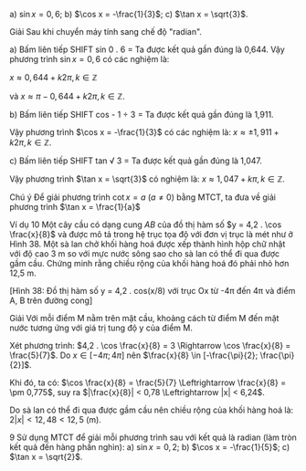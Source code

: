 a) $\sin x = 0,6$;                b) $\cos x = -\frac{1}{3}$;                c) $\tan x = \sqrt{3}$.

Giải
Sau khi chuyển máy tính sang chế độ "radian".

a) Bấm liên tiếp SHIFT sin 0 . 6 =
Ta được kết quả gần đúng là 0,644.
Vậy phương trình $\sin x = 0,6$ có các nghiệm là:

$x \approx 0,644 + k2\pi, k \in \mathbb{Z}$

và                    $x \approx \pi - 0,644 + k2\pi, k \in \mathbb{Z}$.

b) Bấm liên tiếp SHIFT cos - 1 ÷ 3 =
Ta được kết quả gần đúng là 1,911.

Vậy phương trình $\cos x = -\frac{1}{3}$ có các nghiệm là: $x \approx \pm 1,911 + k2\pi, k \in \mathbb{Z}$.

c) Bấm liên tiếp SHIFT tan √ 3 =
Ta được kết quả gần đúng là 1,047.

Vậy phương trình $\tan x = \sqrt{3}$ có nghiệm là: $x \approx 1,047 + k\pi, k \in \mathbb{Z}$.

Chú ý
Để giải phương trình $\cot x = a$ $(a \neq 0)$ bằng MTCT, ta đưa về giải phương trình $\tan x = \frac{1}{a}$

Ví dụ 10 Một cây cầu có dạng cung $AB$ của đồ thị hàm số $y = 4,2 . \cos \frac{x}{8}$ và được mô tả trong hệ trục tọa độ với đơn vị trục là mét như ở Hình 38. Một sà lan chở khối hàng hoá được xếp thành hình hộp chữ nhật với độ cao 3 m so với mực nước sông sao cho sà lan có thể đi qua được gầm cầu. Chứng minh rằng chiều rộng của khối hàng hoá đó phải nhỏ hơn 12,5 m.

[Hình 38: Đồ thị hàm số y = 4,2 . cos(x/8) với trục Ox từ -4π đến 4π và điểm A, B trên đường cong]

Giải
Với mỗi điểm M nằm trên mặt cầu, khoảng cách từ điểm M đến mặt nước tương ứng với giá trị tung độ y của điểm M.

Xét phương trình: $4,2 . \cos \frac{x}{8} = 3 \Rightarrow \cos \frac{x}{8} = \frac{5}{7}$. Do $x \in [-4\pi; 4\pi]$ nên $\frac{x}{8} \in [-\frac{\pi}{2}; \frac{\pi}{2}]$.

Khi đó, ta có: $\cos \frac{x}{8} = \frac{5}{7} \Leftrightarrow \frac{x}{8} = \pm 0,775$, suy ra $|\frac{x}{8}| < 0,78 \Leftrightarrow |x| < 6,24$.

Do sà lan có thể đi qua được gầm cầu nên chiều rộng của khối hàng hoá là:
$2|x| < 12,48 < 12,5$ (m).

9 Sử dụng MTCT để giải mỗi phương trình sau với kết quả là radian (làm tròn kết quả đến hàng phần nghìn):
a) $\sin x = 0,2$;
b) $\cos x = -\frac{1}{5}$;
c) $\tan x = \sqrt{2}$.